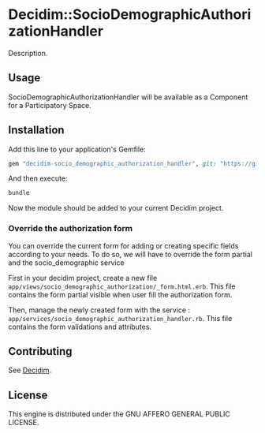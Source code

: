 # Decidim::SocioDemographicAuthorizationHandler

Description.

## Usage

SocioDemographicAuthorizationHandler will be available as a Component for a Participatory
Space.

## Installation

Add this line to your application's Gemfile:

```ruby
gem "decidim-socio_demographic_authorization_handler", git: "https://github.com/OpenSourcePolitics/decidim-module-socio_demographic_authorization_handler.git", branch: "develop"
```

And then execute:

```bash
bundle
```

Now the module should be added to your current Decidim project.

### Override the authorization form

You can override the current form for adding or creating specific fields according to your needs. To do so, we will have to override the form partial and the socio_demographic service

First in your decidim project, create a new file `app/views/socio_demographic_authorization/_form.html.erb`. This file contains the form partial visible when user fill the authorization form.

Then, manage the newly created form with the service : `app/services/socio_demographic_authorization_handler.rb`. This file contains the form validations and attributes.


## Contributing

See [Decidim](https://github.com/decidim/decidim).

## License

This engine is distributed under the GNU AFFERO GENERAL PUBLIC LICENSE.
